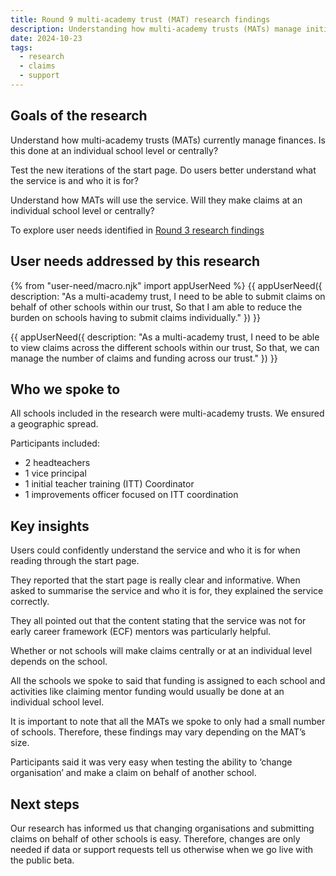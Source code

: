 ```yaml
---
title: Round 9 multi-academy trust (MAT) research findings
description: Understanding how multi-academy trusts (MATs) manage initial teacher training (ITT) with a focus on finances
date: 2024-10-23
tags:
  - research
  - claims
  - support
---
```


## Goals of the research

Understand how multi-academy trusts (MATs) currently manage finances. Is this done at an individual school level or centrally?

Test the new iterations of the start page. Do users better understand what the service is and who it is for?

Understand how MATs will use the service. Will they make claims at an individual school level or centrally?

To explore user needs identified in [Round 3 research findings](https://becoming-a-teacher.design-history.education.gov.uk/claim-funding-for-mentors/round-3-research-findings)

## User needs addressed by this research

{% from "user-need/macro.njk" import appUserNeed %}
{{ appUserNeed({
  description: "As a multi-academy trust,
  I need to be able to submit claims on behalf of other schools within our trust,
 So that I am able to reduce the burden on schools having to submit claims individually."
}) }}

{{ appUserNeed({
  description: "As a multi-academy trust,
  I need to be able to view claims across the different schools within our trust,
  So that, we can manage the number of claims and funding across our trust."
}) }}

## Who we spoke to

All schools included in the research were multi-academy trusts. We ensured a geographic spread.

Participants included:

- 2 headteachers
- 1 vice principal
- 1 initial teacher training (ITT) Coordinator
- 1 improvements officer focused on ITT coordination

## Key insights

Users could confidently understand the service and who it is for when reading through the start page.

They reported that the start page is really clear and informative. When asked to summarise the service and who it is for, they explained the service correctly.

They all pointed out that the content stating that the service was not for early career framework (ECF) mentors was particularly helpful.

Whether or not schools will make claims centrally or at an individual level depends on the school.

All the schools we spoke to said that funding is assigned to each school and activities like claiming mentor funding would usually be done at an individual school level.

It is important to note that all the MATs we spoke to only had a small number of schools. Therefore, these findings may vary depending on the MAT’s size.

Participants said it was very easy when testing the ability to ‘change organisation’ and make a claim on behalf of another school.

## Next steps

Our research has informed us that changing organisations and submitting claims on behalf of other schools is easy. Therefore, changes are only needed if data or support requests tell us otherwise when we go live with the public beta.
